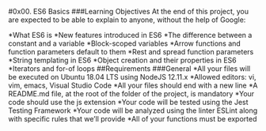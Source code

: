 #0x00. ES6 Basics
###Learning Objectives
At the end of this project, you are expected to be able to explain to anyone, without the help of Google:

*What ES6 is
*New features introduced in ES6
*The difference between a constant and a variable
*Block-scoped variables
*Arrow functions and function parameters default to them
*Rest and spread function parameters
*String templating in ES6
*Object creation and their properties in ES6
*Iterators and for-of loops
##Requirements
###General
*All your files will be executed on Ubuntu 18.04 LTS using NodeJS 12.11.x
*Allowed editors: vi, vim, emacs, Visual Studio Code
*All your files should end with a new line
*A README.md file, at the root of the folder of the project, is mandatory
*Your code should use the js extension
*Your code will be tested using the Jest Testing Framework
*Your code will be analyzed using the linter ESLint along with specific rules that we’ll provide
*All of your functions must be exported
